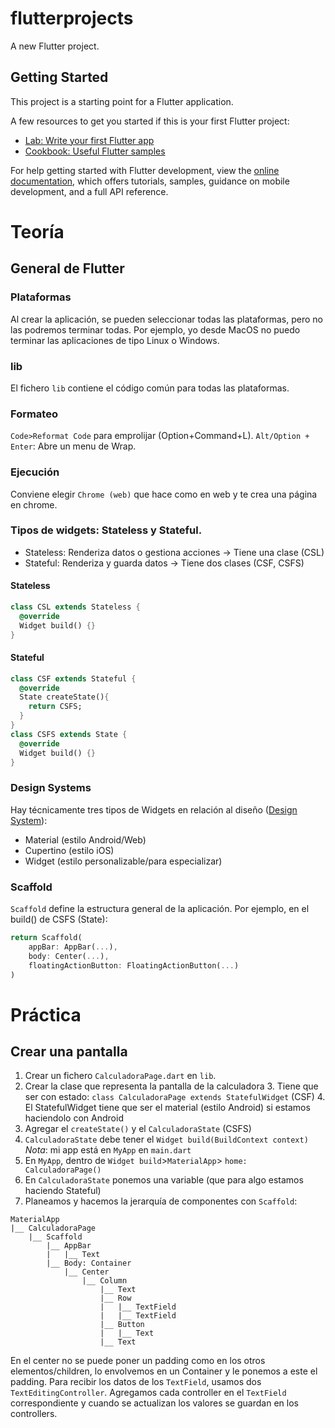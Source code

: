 # flutterprojects

A new Flutter project.

## Getting Started

This project is a starting point for a Flutter application.

A few resources to get you started if this is your first Flutter project:

- [Lab: Write your first Flutter app](https://docs.flutter.dev/get-started/codelab)
- [Cookbook: Useful Flutter samples](https://docs.flutter.dev/cookbook)

For help getting started with Flutter development, view the
[online documentation](https://docs.flutter.dev/), which offers tutorials,
samples, guidance on mobile development, and a full API reference.

# Teoría
## General de Flutter
### Plataformas
Al crear la aplicación, se pueden seleccionar todas las plataformas, pero no las podremos terminar todas.
Por ejemplo, yo desde MacOS no puedo terminar las aplicaciones de tipo Linux o Windows.
### lib
El fichero `lib` contiene el código común para todas las plataformas.
### Formateo
`Code>Reformat Code` para emprolijar (Option+Command+L).
`Alt/Option + Enter`: Abre un menu de Wrap.
### Ejecución
Conviene elegir `Chrome (web)` que hace como en web y te crea una página en chrome.
### Tipos de widgets: Stateless y Stateful.
- Stateless: Renderiza datos o gestiona acciones -> Tiene una clase (CSL)
- Stateful: Renderiza y guarda datos -> Tiene dos clases (CSF, CSFS)

#### Stateless
```dart
class CSL extends Stateless {
  @override
  Widget build() {}
}
```

#### Stateful
```dart
class CSF extends Stateful {
  @override
  State createState(){
    return CSFS;
  }
}
class CSFS extends State {
  @override
  Widget build() {}
}
```
### Design Systems
Hay técnicamente tres tipos de Widgets en relación al diseño ([Design System](https://docs.flutter.dev/ui/widgets)):
- Material (estilo Android/Web)
- Cupertino (estilo iOS)
- Widget (estilo personalizable/para especializar)
### Scaffold
`Scaffold` define la estructura general de la aplicación.
Por ejemplo, en el build() de CSFS (State):
```dart
return Scaffold(
    appBar: AppBar(...),
    body: Center(...),
    floatingActionButton: FloatingActionButton(...)
)
```

# Práctica
## Crear una pantalla
1. Crear un fichero `CalculadoraPage.dart` en `lib`.
2. Crear la clase que representa la pantalla de la calculadora
   3. Tiene que ser con estado: `class CalculadoraPage extends StatefulWidget` (CSF)
   4. El StatefulWidget tiene que ser el material (estilo Android) si estamos haciendolo con Android
5. Agregar el `createState()` y el `CalculadoraState` (CSFS)
6. `CalculadoraState` debe tener el `Widget build(BuildContext context)`
_Nota_: mi app está en `MyApp` en `main.dart`
7. En `MyApp`, dentro de `Widget build`>`MaterialApp`> `home: CalculadoraPage()`
8. En `CalculadoraState` ponemos una variable (que para algo estamos haciendo Stateful)
9. Planeamos y hacemos la jerarquía de componentes con `Scaffold`:

```
MaterialApp
|__ CalculadoraPage
    |__ Scaffold
        |__ AppBar
        |   |__ Text
        |__ Body: Container
            |__ Center
                |__ Column
                    |__ Text
                    |__ Row
                    |   |__ TextField
                    |   |__ TextField
                    |__ Button
                    |   |__ Text
                    |__ Text
```

En el center no se puede poner un padding como en los otros elementos/children, lo envolvemos en un Container y le ponemos a este el padding.
Para recibir los datos de los `TextField`, usamos dos `TextEditingController`. Agregamos cada controller en el `TextField` correspondiente y cuando se actualizan los valores se guardan en los controllers.